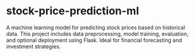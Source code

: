 # stock-price-prediction-ml
  A machine learning model for predicting stock prices based on historical data. This project includes data preprocessing, model training, evaluation, and optional deployment using Flask. Ideal for financial forecasting and investment strategies.
